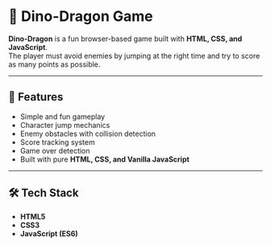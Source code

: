 # 🐉 Dino-Dragon Game

**Dino-Dragon** is a fun browser-based game built with **HTML, CSS, and JavaScript**.  
The player must avoid enemies by jumping at the right time and try to score as many points as possible.

---

## 🚀 Features
- Simple and fun gameplay
- Character jump mechanics
- Enemy obstacles with collision detection
- Score tracking system
- Game over detection
- Built with pure **HTML, CSS, and Vanilla JavaScript**

---

## 🛠️ Tech Stack
- **HTML5**
- **CSS3**
- **JavaScript (ES6)**


